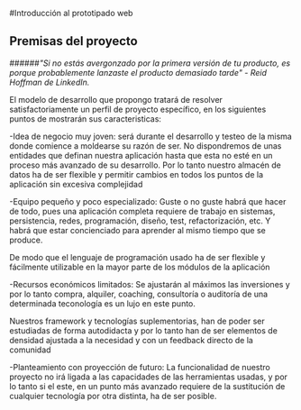 #Introducción al prototipado web


## Premisas del proyecto


######*"Si no estás avergonzado por la primera versión de tu producto, es porque probablemente lanzaste el producto demasiado tarde" - Reid Hoffman de LinkedIn.*


El modelo de desarrollo que propongo tratará de resolver satisfactoriamente un perfil de proyecto específico, en los siguientes puntos de mostrarán sus caracteristicas:

-Idea de negocio muy joven:  será durante el desarrollo y testeo de la misma 
donde comience a moldearse su razón de ser. No dispondremos de  unas entidades que definan nuestra aplicación hasta que esta no esté en un proceso más avanzado de su desarrollo. 
Por lo tanto nuestro almacén de datos ha de ser flexible y permitir cambios en todos los puntos de la aplicación sin excesiva complejidad

-Equipo pequeño y poco especializado: Guste o no guste habrá que hacer de
todo, pues una aplicación completa requiere de trabajo en sistemas, persistencia, redes, programación, diseño, test, refactorización, etc. Y  habrá que estar concienciado para aprender al mismo tiempo que se produce.

De modo que el lenguaje de programación usado ha de ser flexible y fácilmente utilizable en la mayor parte de los módulos de la aplicación

-Recursos económicos limitados: Se ajustarán al máximos las inversiones y por 
lo tanto  compra, alquiler, coaching, consultoría o auditoría de una 
determinada teconología es un lujo en este punto. 

Nuestros framework y tecnologías suplementorias, han de poder ser estudiadas  de forma autodidacta y por lo tanto han de ser elementos de densidad ajustada a la necesidad y con un feedback directo de la comunidad

-Planteamiento con proyección de futuro: La funcionalidad de nuestro 
proyecto no irá ligada a las capacidades de las herramientas usadas, y por lo tanto si el este, en un punto más avanzado requiere de la sustitución de cualquier tecnología por otra distinta, ha de ser posible.


